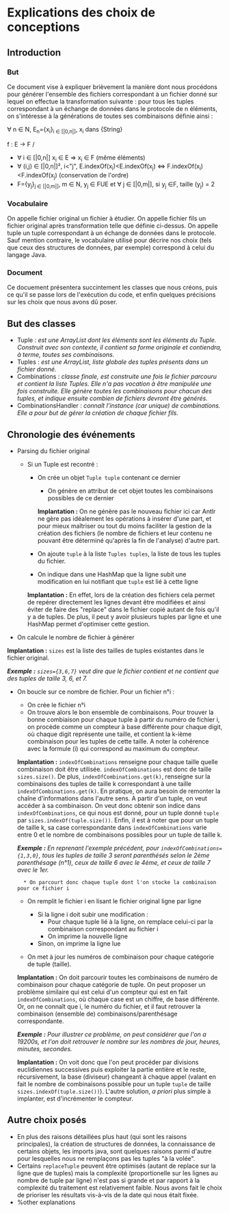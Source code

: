 # Explications des choix de conceptions

## Introduction

### But

Ce document vise à expliquer brièvement la manière dont nous procédons pour générer l'ensemble des fichiers correspondant à un fichier donné sur lequel on effectue la transformation suivante : pour tous les tuples correspondant à un échange de données dans le protocole de n éléments, on s'intéresse à la générations de toutes ses combinaisons définie ainsi :

&forall; n &isin; N, E<sub>n</sub>={x<sub>i</sub>}<sub>i &isin; [|0,n|]</sub>, x<sub>i</sub> dans {String}

f : E -> F /
* &forall; i &isin; [|0,n|] x<sub>i</sub> &isin; E => x<sub>i</sub> &isin; F (même éléments)
* &forall; (i,j) &isin; [|0,n|]², i<"j", E.indexOf(x<sub>i</sub>)<E.indexOf(x<sub>j</sub>) <=> F.indexOf(x<sub>i</sub>)<F.indexOf(x<sub>j</sub>) (conservation de l'ordre)
* F={y<sub>j</sub>}<sub>j &isin; [|0,m|]</sub>, m &isin; N, y<sub>j</sub> &isin; FUE et &forall; j &isin; [|0,m|], si y<sub>j</sub> &isin;F, taille (y<sub>j</sub>) = 2

### Vocabulaire

On appelle fichier original un fichier à étudier.
On appelle fichier fils un fichier original après transformation telle que définie ci-dessus.
On appelle tuple un tuple correspondant à un échange de données dans le protocole.
Sauf mention contraire, le vocabulaire utilisé pour décrire nos choix (tels que ceux des structures de données, par exemple) correspond à celui du langage Java.

### Document

Ce docuement présentera succintement les classes que nous créons, puis ce qu'il se passe lors de l'exécution du code, et enfin quelques précisions sur les choix que nous avons dû poser.

## But des classes

* Tuple 				: _est une ArrayList<String> dont les éléments sont les éléments du Tuple. Construit avec son contexte, il contient sa forme originale et contiendra, à terme, toutes ses combinaisons._
* Tuples				: _est une ArrayList<Tuple>, liste globale des tuples présents dans un fichier donné._
* Combinations			: _classe finale, est construite une fois le fichier parcouru et contient la liste Tuples. Elle n'a pas vocation à être manipulée une fois construite. Elle génère toutes les combinaisons pour chacun des tuples, et indique ensuite combien de fichiers devront être générés._
* CombinationsHandler	: _connaît l'instance (car unique) de combinations. Elle a pour but de gérer la création de chaque fichier fils._

## Chronologie des événements




* Parsing du fichier original
    * Si un Tuple est recontré :
        * On crée un objet `Tuple tuple` contenant ce dernier
            * On génère en attribut de cet objet toutes les combinaisons possibles de ce dernier

            **Implantation 	:** On ne génère pas le nouveau fichier ici car Antlr ne gère pas idéalement les opérations à insérer d'une part, et pour mieux maîtriser ou tout du moins faciliter la gestion de la création des fichiers (le nombre de fichiers et leur contenu ne pouvant être déterminé qu'après la fin de l'analyse) d'autre part.
        * On ajoute `tuple` à la liste `Tuples tuples`, la liste de tous les tuples du fichier.
        * On indique dans une HashMap que la ligne subit une modification en lui notifiant que `tuple` est lié à cette ligne

        **Implantation 	:**  En effet, lors de la création des fichiers cela permet de repérer directement les lignes devant être modifiées et ainsi éviter de faire des "replace" dans le fichier copié autant de fois qu'il y a de tuples. De plus,  il peut y avoir plusieurs tuples par ligne et une HashMap permet d'optimiser cette gestion.
* On calcule le nombre de fichier à générer

**Implantation 	:** `sizes` est la liste des tailles de tuples existantes dans le fichier original.

_**Exemple 		:** `sizes={3,6,7}` veut dire que le fichier contient et ne contient que des tuples de taille 3, 6, et 7._
* On boucle sur ce nombre de fichier. Pour un fichier n°i :
    * On crée le fichier n°i
    * On trouve alors le bon ensemble de combinaisons. Pour trouver la bonne combiaison pour chaque tuple à partir du numéro de fichier i, on procède comme un compteur à base différente pour chaque digit, où chaque digit représente une taille, et contient la k-ième combinaison pour les tuples de cette taille. A noter la cohérence avec la formule (i) qui correspond au maximum du compteur.
    
    **Implantation 	:** `indexOfCombinations` renseigne pour chaque taille quelle combinaison doit être utilisée. `indexOfCombinations` est donc de taille ` sizes.size()`. De plus, `indexOfCombinations.get(k)`, renseigne sur la combinaisons des tuples de taille k correspondant à une taille ` indexOfCombinations.get(k)`. En pratique, on aura besoin de remonter la chaîne d'informations dans l'autre sens. A partir d'un tuple, on veut accéder à sa combinaison. On veut donc obtenir son indice dans `indexOfCombinations`, ce qui nous est donné, pour un tuple donné `tuple` par `sizes.indexOf(tuple.size())`. Enfin, il est à noter que pour un tuple de taille k, sa case correspondante dans `indexOfCombinations` varie entre 0 et le nombre de combinaisons possibles pour un tuple de taille k.
    
    _**Exemple 		:** En reprenant l'exemple précédent, pour `indexOfCombinations={1,3,0}`, tous les tuples de taille 3 seront parenthésés selon le 2ème parenthésage (n°1), ceux de taille 6 avec le 4ème, et ceux de taille 7 avec le 1er._

        * On parcourt donc chaque tuple dont l'on stocke la combinaison pour ce fichier i
    * On remplit le fichier i en lisant le fichier original ligne par ligne
        * Si la ligne i doit subir une modification :
            * Pour chaque tuple lié à la ligne, on remplace celui-ci par la combinaison correspondant au fichier i
            * On imprime la nouvelle ligne
        * Sinon, on imprime la ligne lue

    * On met à jour les numéros de combinaison pour chaque catégorie de tuple (taille).

    **Implantation 	:** On doit parcourir toutes les combinaisons de numéro de combinaison pour chaque catégorie de tuple. On peut proposer un problème similaire qui est celui d'un compteur qui est en fait `indexOfCombinations`, où chaque case est un chiffre, de base différente. Or, on ne connaît que i, le numéro du fichier, et il faut retrouver la combinaison (ensemble de) combinaisons/parenthésage correspondante.

    _**Exemple 		:** Pour illustrer ce problème, on peut considérer que l'on a 19200s, et l'on doit retrouver le nombre sur les nombres de jour, heures, minutes, secondes._

    **Implantation 	:** On voit donc que l'on peut procéder par divisions euclidiennes successives puis exploiter la partie entière et le reste, récursivement, la base (diviseur) changeant à chaque appel (valant en fait le nombre de combinaisons possible pour un tuple `tuple` de taille `sizes.indexOf(tuple.size())`). L'autre solution, _a priori_ plus simple à implanter, est d'incrémenter le compteur.






## Autre choix posés

* En plus des raisons détaillées plus haut (qui sont les raisons principales), la création de structures de données, la connaissance de certains objets, les imports java, sont quelques raisons parmi d'autre pour lesquelles nous ne remplaçons pas les tuples "à la volée".
* Certains `replaceTuple` peuvent être optimisés (autant de replace sur la ligne que de tuples) mais la complexité (proportionelle sur les lignes au nombre de tuple par ligne) n'est pas si grande et par rapport à la complexité du traitement est relativement faible. Nous avons fait le choix de prioriser les résultats vis-à-vis de la date qui nous était fixée.
* %other explanations
